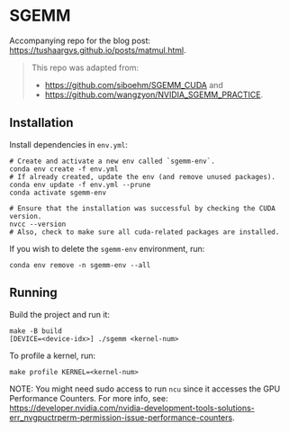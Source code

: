 # SGEMM

Accompanying repo for the blog post: https://tushaargvs.github.io/posts/matmul.html.

> This repo was adapted from:
>
> - https://github.com/siboehm/SGEMM_CUDA and
> - https://github.com/wangzyon/NVIDIA_SGEMM_PRACTICE.

## Installation

Install dependencies in `env.yml`:

```shell
# Create and activate a new env called `sgemm-env`.
conda env create -f env.yml
# If already created, update the env (and remove unused packages).
conda env update -f env.yml --prune
conda activate sgemm-env

# Ensure that the installation was successful by checking the CUDA version.
nvcc --version
# Also, check to make sure all cuda-related packages are installed.
```

If you wish to delete the `sgemm-env` environment, run:

```shell
conda env remove -n sgemm-env --all
```

## Running

Build the project and run it:

```shell
make -B build
[DEVICE=<device-idx>] ./sgemm <kernel-num>
```

To profile a kernel, run:

```shell
make profile KERNEL=<kernel-num>
```

NOTE: You might need sudo access to run `ncu` since it accesses the GPU Performance
Counters. For more info, see:
https://developer.nvidia.com/nvidia-development-tools-solutions-err_nvgpuctrperm-permission-issue-performance-counters.
